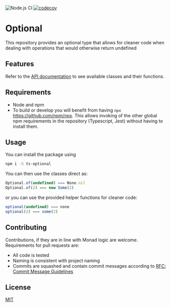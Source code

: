 ![Node.js CI](https://github.com/ruffythepirate/ts-optional/workflows/Node.js%20CI/badge.svg)
[![codecov](https://codecov.io/gh/ruffythepirate/ts-optional/branch/master/graph/badge.svg)](https://codecov.io/gh/ruffythepirate/ts-optional)

# Optional

This repository provides an optional type that allows for cleaner code when dealing with operations that would otherwise return undefined

## Features

Refer to the [API documentation](https://ruffythepirate.github.io/ts-optional/globals.html) to see available classes and their functions.

## Requirements

* Node and npm
* To build or develop you will benefit from having `npx` https://github.com/npm/npx. This allows invoking of the other global npm requirements in the repository (Typescript, Jest) without having to install them.

## Usage

You can install the package using

```bash
npm i -S ts-optional
```

You can then use the classes direct as:
```typescript
Optional.of(undefined) === None.nil
Optional.of(2) === new Some(2)
```

or you can use the provided helper functions for cleaner code:
```typescript
optional(undefined) === none
optional(2) === some(2)
```

## Contributing

Contributions, if they are in line with Monad logic are welcome. Requirements for pull requests are:
* All code is tested
* Naming is consistent with project naming
* Commits are squashed and contain commit messages according to [RFC: Commit Message Guidelines](https://gist.github.com/abravalheri/34aeb7b18d61392251a2)

## License

[MIT](./LICENSE)
